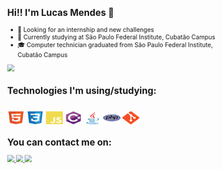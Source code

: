 ## Hi!! I'm Lucas Mendes 👋

- 🔭 Looking for an internship and new challenges
- 🏫 Currently studying at São Paulo Federal Institute, Cubatão Campus
- 🎓 Computer technician graduated from São Paulo Federal Institute, Cubatão Campus

<img src="https://github-readme-stats.vercel.app/api?username=lucasMendss&amp;show_icons=true&amp;theme=radical&amp;include_all_commits=true" style="max-width: 100%;">

## Technologies I'm using/studying: 
<div style="display: inline_block"><br>
  <img align="center" alt="HTML" height="30" width="40" src="https://raw.githubusercontent.com/devicons/devicon/master/icons/html5/html5-original.svg">
  <img align="center" alt="CSS" height="30" width="40" src="https://raw.githubusercontent.com/devicons/devicon/master/icons/css3/css3-original.svg">
  <img align="center" alt="JavaScript" height="30" width="40" src="https://raw.githubusercontent.com/devicons/devicon/master/icons/javascript/javascript-plain.svg">
  <img align="center" alt="Csharp" height="30" width="40" src="https://raw.githubusercontent.com/devicons/devicon/master/icons/csharp/csharp-original.svg">
  <img align="center" alt="Java" height="30" width="40" src="https://raw.githubusercontent.com/devicons/devicon/master/icons/java/java-original.svg">
  <img align="center" alt="Php" height="30" width="40" src="https://raw.githubusercontent.com/devicons/devicon/master/icons/php/php-original.svg">
  <img align="center" alt="Git" height="30" width="40" src="https://raw.githubusercontent.com/devicons/devicon/master/icons/git/git-original.svg">
  </div>

## You can contact me on:
<div>
  <a href="https://www.linkedin.com/in/lucas-mendes-ab938a265" target="_blank">
    <img src="https://img.shields.io/badge/LinkedIn-0077B5?style=for-the-badge&logo=linkedin&logoColor=white" target="_blank" />
  </a>
  <a href="https://www.instagram.com/lucas21m" target="_blank">
    <img src="https://img.shields.io/badge/-Instagram-%23E4405F?style=for-the-badge&logo=instagram&logoColor=white" target="_blank">
  </a>
  <a href = "mailto:lucasrafaelmendes8@gmail.com">
    <img src="https://img.shields.io/badge/-Gmail-%23333?style=for-the-badge&logo=gmail&logoColor=white" target="_blank"></a> 
</div>

